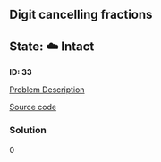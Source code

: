## Digit cancelling fractions

## State: :cloud: **Intact**

**ID: 33**

[Problem Description](https://projecteuler.net/problem=33)

[Source code](main.cpp)

### Solution
0